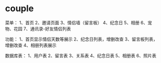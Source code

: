 # couple

菜单：
1、首页
2、邀请页面
3、情侣墙（留言板）
4、纪念日
5、相册
6、宠物、花园
7、通讯录-好友情侣列表

功能：
1、首页显示情侣天数等展示
2、纪念日列表，增删改查
3、留言板列表，增删改查
4、相册列表展示

数据库表：
1、用户表
2、留言表
3、关系表
4、纪念日表
5、相册表
6、照片表